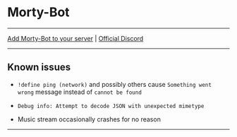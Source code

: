 # Morty-Bot

---

[Add Morty-Bot to your server](https://discordapp.com/oauth2/authorize?client_id=275050313529032706&scope=bot&permissions=0) | [Official Discord](https://www.discord.gg/kDE7HJy)

---

## Known issues

 * `!define ping (network)` and possibly others cause `Something went wrong` message instead of `cannot be found`
  - `Debug info: Attempt to decode JSON with unexpected mimetype`

 * Music stream occasionally crashes for no reason

---
